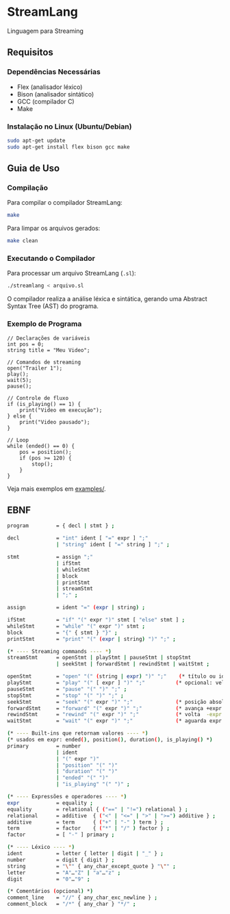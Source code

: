 # StreamLang
Linguagem para Streaming

## Requisitos

### Dependências Necessárias

- Flex (analisador léxico)
- Bison (analisador sintático)
- GCC (compilador C)
- Make

### Instalação no Linux (Ubuntu/Debian)

```bash
sudo apt-get update
sudo apt-get install flex bison gcc make
```

## Guia de Uso

### Compilação

Para compilar o compilador StreamLang:

```bash
make
```

Para limpar os arquivos gerados:

```bash
make clean
```

### Executando o Compilador

Para processar um arquivo StreamLang (`.sl`):

```bash
./streamlang < arquivo.sl
```

O compilador realiza a análise léxica e sintática, gerando uma Abstract Syntax Tree (AST) do programa.

### Exemplo de Programa

```streamlang
// Declarações de variáveis
int pos = 0;
string title = "Meu Video";

// Comandos de streaming
open("Trailer 1");
play();
wait(5);
pause();

// Controle de fluxo
if (is_playing() == 1) {
    print("Video em execução");
} else {
    print("Video pausado");
}

// Loop
while (ended() == 0) {
    pos = position();
    if (pos >= 120) {
        stop();
    }
}
```

Veja mais exemplos em [examples/](examples/).

## EBNF

```bash
program         = { decl | stmt } ;

decl            = "int" ident [ "=" expr ] ";" 
                | "string" ident [ "=" string ] ";" ;

stmt            = assign ";" 
                | ifStmt 
                | whileStmt 
                | block
                | printStmt
                | streamStmt
                | ";" ;

assign          = ident "=" (expr | string) ;

ifStmt          = "if" "(" expr ")" stmt [ "else" stmt ] ;
whileStmt       = "while" "(" expr ")" stmt ;
block           = "{" { stmt } "}" ;
printStmt       = "print" "(" (expr | string) ")" ";" ;

(* ---- Streaming commands ---- *)
streamStmt      = openStmt | playStmt | pauseStmt | stopStmt 
                | seekStmt | forwardStmt | rewindStmt | waitStmt ;

openStmt        = "open" "(" (string | expr) ")" ";"    (* título ou id numérico *)
playStmt        = "play" "(" [ expr ] ")" ";"          (* opcional: velocidade; default 1 *)
pauseStmt       = "pause" "(" ")" ";" ;
stopStmt        = "stop" "(" ")" ";" ;
seekStmt        = "seek" "(" expr ")" ";"              (* posição absoluta em segundos *)
forwardStmt     = "forward" "(" expr ")" ";"           (* avança +expr segundos *)
rewindStmt      = "rewind" "(" expr ")" ";"            (* volta  -expr segundos *)
waitStmt        = "wait" "(" expr ")" ";"              (* aguarda expr segundos virtuais *)

(* ---- Built-ins que retornam valores ---- *)
(* usados em expr: ended(), position(), duration(), is_playing() *)
primary         = number 
                | ident 
                | "(" expr ")" 
                | "position" "(" ")" 
                | "duration" "(" ")" 
                | "ended" "(" ")" 
                | "is_playing" "(" ")" ;

(* ---- Expressões e operadores ---- *)
expr            = equality ;
equality        = relational { ("==" | "!=") relational } ;
relational      = additive  { ("<" | "<=" | ">" | ">=") additive } ;
additive        = term      { ("+" | "-" ) term } ;
term            = factor    { ("*" | "/" ) factor } ;
factor          = [ "-" ] primary ;

(* ---- Léxico ---- *)
ident           = letter { letter | digit | "_" } ;
number          = digit { digit } ;
string          = "\"" { any_char_except_quote } "\"" ;
letter          = "A"…"Z" | "a"…"z" ;
digit           = "0"…"9" ;

(* Comentários (opcional) *)
comment_line    = "//" { any_char_exc_newline } ;
comment_block   = "/*" { any_char } "*/" ;

```

